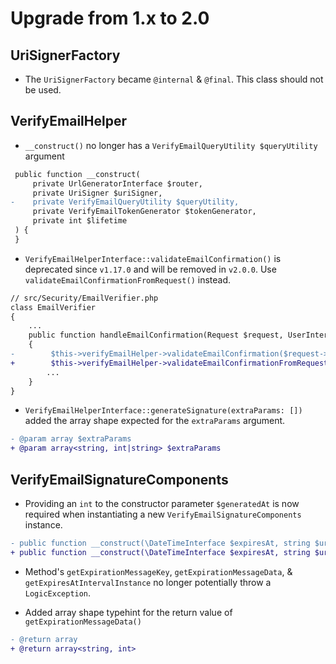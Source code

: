 # Upgrade from 1.x to 2.0

## UriSignerFactory

- The `UriSignerFactory` became `@internal` & `@final`. This class should not be
used.

## VerifyEmailHelper

- `__construct()` no longer has a `VerifyEmailQueryUtility $queryUtility` argument

```diff
 public function __construct(
     private UrlGeneratorInterface $router,
     private UriSigner $uriSigner,
-    private VerifyEmailQueryUtility $queryUtility,
     private VerifyEmailTokenGenerator $tokenGenerator,
     private int $lifetime
 ) {
 }
```

- `VerifyEmailHelperInterface::validateEmailConfirmation()` is deprecated since
`v1.17.0` and will be removed in `v2.0.0`. Use `validateEmailConfirmationFromRequest()`
instead.

```diff
// src/Security/EmailVerifier.php
class EmailVerifier
{
    ...
    public function handleEmailConfirmation(Request $request, UserInterface $user): void
    {
-        $this->verifyEmailHelper->validateEmailConfirmation($request->getUri(), $user->getId(), $user->getEmail());
+        $this->verifyEmailHelper->validateEmailConfirmationFromRequest($request, $user->getId(), $user->getEmail());
        ...
    }
}
```

- `VerifyEmailHelperInterface::generateSignature(extraParams: [])` added the array
shape expected for the `extraParams` argument.

```diff
- @param array $extraParams
+ @param array<string, int|string> $extraParams
```


## VerifyEmailSignatureComponents

- Providing an `int` to the constructor parameter `$generatedAt` is now required
when instantiating a new `VerifyEmailSignatureComponents` instance.

```diff
- public function __construct(\DateTimeInterface $expiresAt, string $uri, ?int $generatedAt = null)
+ public function __construct(\DateTimeInterface $expiresAt, string $uri, int $generatedAt)
```

- Method's `getExpirationMessageKey`, `getExpirationMessageData`, & `getExpiresAtIntervalInstance`
no longer potentially throw a `LogicException`.

- Added array shape typehint for the return value of `getExpirationMessageData()`

```diff
- @return array
+ @return array<string, int>
```
